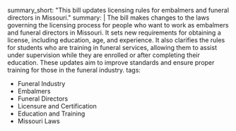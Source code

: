summary_short: "This bill updates licensing rules for embalmers and funeral directors in Missouri."
summary: |
  The bill makes changes to the laws governing the licensing process for people who want to work as embalmers and funeral directors in Missouri. It sets new requirements for obtaining a license, including education, age, and experience. It also clarifies the rules for students who are training in funeral services, allowing them to assist under supervision while they are enrolled or after completing their education. These updates aim to improve standards and ensure proper training for those in the funeral industry.
tags:
  - Funeral Industry
  - Embalmers
  - Funeral Directors
  - Licensure and Certification
  - Education and Training
  - Missouri Laws
